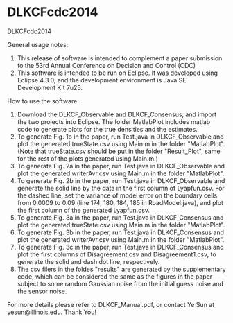 DLKCFcdc2014
============

DLKCFcdc2014


General usage notes:

1. This release of software is intended to complement a paper submission to the 53rd Annual Conference on Decision and Control (CDC)
2. This software is intended to be run on Eclipse. It was developed using Eclipse 4.3.0, and the development environment is Java SE Development Kit 7u25.

How to use the software:

1. Download the DLKCF\_Observable and DLKCF\_Consensus, and import the two projects into Eclipse. The folder MatlabPlot includes matlab code to generate plots for the true densities and the estimates.
2. To generate Fig. 1b in the paper, run Test.java in DLKCF\_Observable and plot the generated trueState.csv using Main.m in the folder "MatlabPlot". (Note that trueState.csv should be put in the folder "Result\_Plot", same for the rest of the plots generated using Main.m.)
3. To generate Fig. 2a in the paper, run Test.java in DLKCF\_Observable and plot the generated writerAvr.csv using Main.m in the folder "MatlabPlot". 
4. To generate Fig. 2b in the paper, run Test.java in DLKCF\_Observable and generate the solid line by the data in the first column of  Lyapfun.csv. For the dashed line, set the variance of model error on the boundary cells from 0.0009 to 0.09 (line 174, 180, 184, 185 in RoadModel.java), and plot the first column of the generated Lyapfun.csv.
5. To generate Fig. 3a in the paper, run Test.java in DLKCF\_Consensus and plot the generated trueState.csv using Main.m in the folder "MatlabPlot". 
6. To generate Fig. 3b in the paper, run Test.java in DLKCF\_Consensus and plot the generated writerAvr.csv using Main.m in the folder "MatlabPlot". 
7. To generate Fig. 3c in the paper, run Test.java in DLKCF\_Consensus and plot the first columns of Disagreement.csv and Disagreement1.csv, to generate the solid and dash dot line, respectively.
8. The csv filers in the foldes "results" are generated by the supplementary code, which can be considered the same as the figures in the paper subject to some random Gaussian noise from the initial guess noise and the sensor noise.

For more details please refer to DLKCF\_Manual.pdf, or contact Ye Sun at yesun@illinois.edu. Thank You!
